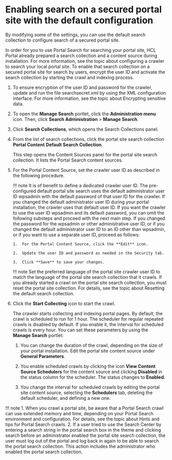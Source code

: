 # Enabling search on a secured portal site with the default configuration

By modifying some of the settings, you can use the default search collection to configure search of a secured portal site.

In order for you to use Portal Search for searching your portal site, HCL Portal already prepared a search collection and a content source during installation. For more information, see the topic about configuring a crawler to search your local portal site. To enable that search collection on a secured portal site for search by users, encrypt the user ID and activate the search collection by starting the crawl and indexing process.

1.  To ensure encryption of the user ID and password for the crawler, update and run the file searchsecret.xml by using the XML configuration interface. For more information, see the topic about Encrypting sensitive data.

2.  To open the **Manage Search** portlet, click the **Administration menu** icon. Then, click **Search Administration** \> **Manage Search**.

3.  Click **Search Collections**, which opens the Search Collections panel.

4.  From the list of search collections, click the portal site search collection **Portal Content** **Default Search Collection**.

    This step opens the Content Sources panel for the portal site search collection. It lists the Portal Search content sources.

5.  For the Portal Content Source, set the crawler user ID as described in the following procedure.

    !!! note
        It is of benefit to define a dedicated crawler user ID. The pre-configured default portal site search uses the default administrator user ID wpsadmin with the default password of that user ID for the crawler. If you changed the default administrator user ID during your portal installation, the crawler uses that default user ID. If you want the crawler to use the user ID wpsadmin and its default password, you can omit the following substeps and proceed with the next main step. If you changed the password for the wpsadmin or other administrative user ID, or if you changed the default administrator user ID to an ID other than wpsadmin, or if you want to use a separate user ID, proceed as follows:

        1.  For the Portal Content Source, click the **Edit** icon.

        2.  Update the user ID and password as needed in the Security tab.

        3.  Click **Save** to save your changes.

    !!! note
        Set the preferred language of the portal site crawler user ID to match the language of the portal site search collection that it crawls. If you already started a crawl on the portal site search collection, you must reset the portal site collection. For details, see the topic about Resetting the default search collection.

6.  Click the **Start Collecting** icon to start the crawl.

    The crawler starts collecting and indexing portal pages. By default, the crawl is scheduled to run for 1 hour. The scheduler for regular repeated crawls is disabled by default. If you enable it, the interval for scheduled crawls is every hour. You can set these parameters by using the **Manage Search** portlet:

    1.  You can change the duration of the crawl, depending on the size of your portal installation. Edit the portal site content source under **General Parameters**.

    2.  You enable scheduled crawls by clicking the icon **View Content Source Schedulers** for the content source and clicking **Disabled** in the status column for the scheduler. The status changes to **Enabled**.

    3.  You change the interval for scheduled crawls by editing the portal site content source, selecting the **Schedulers** tab, deleting the default scheduler, and defining a new one.


!!! note
    1.  When you crawl a portal site, be aware that a Portal Search crawl can use extended memory and time, depending on your Portal Search environment and configuration. For details, see the topic about Hints and tips for Portal Search crawls.
    2.  If a user tried to use the Search Center by entering a search string in the portal search box in the theme and clicking search before an administrator enabled the portal site search collection, the user must log out of the portal and log back in again to be able to search the portal search collection. This action includes the administrator who enabled the portal search collection.



